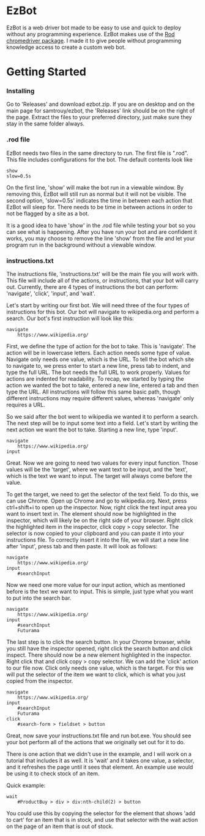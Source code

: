 # EzBot
EzBot is a web driver bot made to be easy to use and quick to deploy without any programming experience.
EzBot makes use of the [Rod chromedriver package](https://github.com/go-rod/rod). I made it to give people without programming knowledge access to create a custom web bot.

# Getting Started
### Installing
Go to 'Releases' and download ezbot.zip. If you are on desktop and on the main page for samtrouy/ezbot, the 'Releases' link should be on the right of the page. Extract the files to your preferred directory, just make sure they stay in the same folder always.

### .rod file
EzBot needs two files in the same directory to run. The first file is ".rod". This file includes configurations for the bot.
The default contents look like
```text
show
slow=0.5s
```
On the first line, 'show' will make the bot run in a viewable window. By removing this, EzBot will still run as normal but it will not be visible.
The second option, 'slow=0.5s' indicates the time in between each action that EzBot will sleep for. There needs to be time in between actions in order to not be flagged by a site as a bot.

It is a good idea to have 'show' in the .rod file while testing your bot so you can see what is happening. After you have run your bot and are confident it works, you may choose to remove the line 'show' from the file and let your program run in the background without a viewable window.

### instructions.txt
The instructions file, 'instructions.txt' will be the main file you will work with. This file will include all of the actions, or instructions, that your bot will carry out. Currently, there are 4 types of instructions the bot can perform: 'navigate', 'click', 'input', and 'wait'.

Let's start by writing our first bot. We will need three of the four types of instructions for this bot. Our bot will navigate to wikipedia.org and perform a search.
Our bot's first instruction will look like this:
```text
navigate
	https://www.wikipedia.org/
```
First, we define the type of action for the bot to take. This is 'navigate'. The action will be in lowercase letters.
Each action needs some type of value. Navigate only needs one value, which is the URL. To tell the bot which site to navigate to, we press enter to start a new line, press tab to indent, and type the full URL. The bot needs the full URL to work properly.
Values for actions are indented for readability. To recap, we started by typing the action we wanted the bot to take, entered a new line, entered a tab and then type the URL. All instructions will follow this same basic path, though different instructions may require different values, whereas 'navigate' only requires a URL.

So we said after the bot went to wikipedia we wanted it to perform a search. The next step will be to input some text into a field. Let's start by writing the next action we want the bot to take. Starting a new line, type 'input'.

```text
navigate
	https://www.wikipedia.org/
input
```
Great. Now we are going to need two values for every input function. Those values will be the 'target', where we want text to be input, and the 'text', which is the text we want to input. The target will always come before the value.

To get the target, we need to get the selector of the text field. To do this, we can use Chrome. Open up Chrome and go to wikipedia.org. Next, press ctrl+shift+i to open up the inspector. Now, right click the text input area you want to insert text in. The element should now be highlighted in the inspector, which will likely be on the right side of your browser. Right click the highlighted item in the inspector, click copy > copy selector. The selector is now copied to your clipboard and you can paste it into your instructions file. To correctly insert it into the file, we will start a new line after 'input', press tab and then paste. It will look as follows:


```text
navigate
	https://www.wikipedia.org/
input
	#searchInput
```

Now we need one more value for our input action, which as mentioned before is the text we want to input. This is simple, just type what you want to put into the search bar.


```text
navigate
	https://www.wikipedia.org/
input
	#searchInput
	Futurama
```

The last step is to click the search button. In your Chrome browser, while you still have the inspector opened, right click the search button and click inspect. There should now be a new element highlighted in the inspector. Right click that and click copy > copy selector. We can add the 'click' action to our file now. Click only needs one value, which is the target. For this we will put the selector of the item we want to click, which is what you just copied from the inspector.


```text
navigate
	https://www.wikipedia.org/
input
	#searchInput
	Futurama
click
	#search-form > fieldset > button
```

Great, now save your instructions.txt file and run bot.exe.
You should see your bot perform all of the actions that we originally set out for it to do.


There is one action that we didn't use in the example, and I will work on a tutorial that includes it as well. It is 'wait' and it takes one value, a selector, and it refreshes the page until it sees that element. An example use would be using it to check stock of an item. 

Quick example:
```
wait
	#ProductBuy > div > div:nth-child(2) > button
```
You could use this by copying the selector for the element that shows 'add to cart' for an item that is in stock, and use that selector with the wait action on the page of an item that is out of stock.


